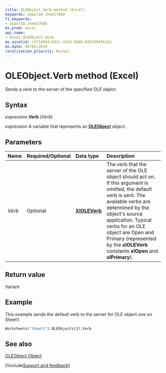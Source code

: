 ```yaml
---
title: OLEObject.Verb method (Excel)
keywords: vbaxl10.chm417080
f1_keywords:
- vbaxl10.chm417080
ms.prod: excel
api_name:
- Excel.OLEObject.Verb
ms.assetid: c5714863-641c-1bfd-5688-9267494fb12d
ms.date: 05/02/2019
localization_priority: Normal
---
```



# OLEObject.Verb method (Excel)

Sends a verb to the server of the specified OLE object.


## Syntax

_expression_.**Verb** (_Verb_)

_expression_ A variable that represents an **[OLEObject](Excel.OLEObject.md)** object.


## Parameters



|Name|Required/Optional|Data type|Description|
|:-----|:-----|:-----|:-----|
| _Verb_|Optional| **[XlOLEVerb](Excel.XlOLEVerb.md)**|The verb that the server of the OLE object should act on. If this argument is omitted, the default verb is sent. The available verbs are determined by the object's source application. Typical verbs for an OLE object are Open and Primary (represented by the  **xlOLEVerb** constants **xlOpen** and **xlPrimary**).|

## Return value

Variant


## Example

This example sends the default verb to the server for OLE object one on Sheet1.


```vb
Worksheets("Sheet1").OLEObjects(1).Verb
```


## See also


[OLEObject Object](Excel.OLEObject.md)

[!include[Support and feedback](~/includes/feedback-boilerplate.md)]